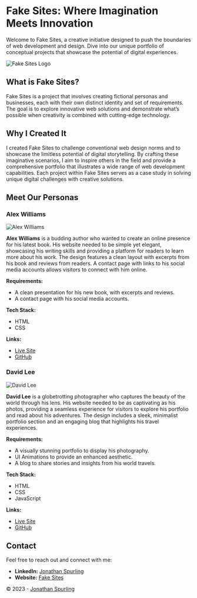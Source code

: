 # Fake Sites: Where Imagination Meets Innovation

Welcome to Fake Sites, a creative initiative designed to push the boundaries of web development and design. Dive into our unique portfolio of conceptual projects that showcase the potential of digital experiences.

![Fake Sites Logo](https://www.fakesites.jonspurling.ca/static/media/FakeSites%20Logo.7d04a017624e881c0dad.webp)

## What is Fake Sites?

Fake Sites is a project that involves creating fictional personas and businesses, each with their own distinct identity and set of requirements. The goal is to explore innovative web solutions and demonstrate what’s possible when creativity is combined with cutting-edge technology.

## Why I Created It

I created Fake Sites to challenge conventional web design norms and to showcase the limitless potential of digital storytelling. By crafting these imaginative scenarios, I aim to inspire others in the field and provide a comprehensive portfolio that illustrates a wide range of web development capabilities. Each project within Fake Sites serves as a case study in solving unique digital challenges with creative solutions.

## Meet Our Personas

### Alex Williams

![Alex Williams](https://www.fakesites.jonspurling.ca/static/media/alex-williams.a5d839f885ec4e643922.png)

**Alex Williams** is a budding author who wanted to create an online presence for his latest book. His website needed to be simple yet elegant, showcasing his writing skills and providing a platform for readers to learn more about his work. The design features a clean layout with excerpts from his book and reviews from readers. A contact page with links to his social media accounts allows visitors to connect with him online.

**Requirements:**
- A clean presentation for his new book, with excerpts and reviews.
- A contact page with his social media accounts.

**Tech Stack:**
- HTML
- CSS

**Links:**
- [Live Site](https://alex-williams.jonspurling.ca)
- [GitHub](https://github.com/happyCoder85/FakeSites/tree/main/Author-AlexWilliams)

### David Lee

![David Lee](https://www.fakesites.jonspurling.ca/static/media/david-lee.e630dda43091b63cee78.png)

**David Lee** is a globetrotting photographer who captures the beauty of the world through his lens. His website needed to be as captivating as his photos, providing a seamless experience for visitors to explore his portfolio and read about his adventures. The design includes a sleek, minimalist portfolio section and an engaging blog that highlights his travel experiences.

**Requirements:**
- A visually stunning portfolio to display his photography.
- UI Animations to provide an enhanced aesthetic.
- A blog to share stories and insights from his world travels.

**Tech Stack:**
- HTML
- CSS
- JavaScript

**Links:**
- [Live Site](https://david-lee.jonspurling.ca)
- [GitHub](https://github.com/happyCoder85/FakeSites/tree/main/Photographer-DavidLee)

## Contact

Feel free to reach out and connect with me:

- **LinkedIn:** [Jonathan Spurling](https://linkedin.com/in/jonspurling)
- **Website:** [Fake Sites](https://fakesites.jonspurling.ca)

&copy; 2023 - [Jonathan Spurling](https://jonspurling.ca)
